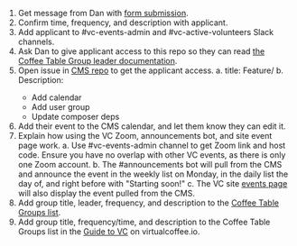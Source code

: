 1. Get message from Dan with [form submission](https://virtualcoffee.io/start-coffee-table-group).
2. Confirm time, frequency, and description with applicant.
3. Add applicant to #vc-events-admin and #vc-active-volunteers Slack channels.
4. Ask Dan to give applicant access to this repo so they can read [the Coffee Table Group leader documentation](https://github.com/Virtual-Coffee/VC-Contributors/blob/main/coffee-table-groups/leader-docs.md).
5. Open issue in [CMS repo](https://github.com/Virtual-Coffee/cms.virtualcoffee) to get the applicant access.
  a. title: Feature/<coffee-group-name>
  b. Description:
    - Add <coffee-group-name> calendar
    - Add <coffee-group-name> user group
    - Update composer deps
6. Add their event to the CMS calendar, and let them know they can edit it.
7. Explain how using the VC Zoom, announcements bot, and site event page work.
  a. Use #vc-events-admin channel to get Zoom link and host code. Ensure you have no overlap with other VC events, as there is only one Zoom account.
  b. The #announcements bot will pull from the CMS and announce the event in the weekly list on Monday, in the daily list the day of, and right before with "Starting soon!"
  c. The VC site [events page](https://virtualcoffee.io/events) will also display the event pulled from the CMS.
8. Add group title, leader, frequency, and description to the [Coffee Table Groups list](https://github.com/Virtual-Coffee/VC-Contributors/blob/main/coffee-table-groups/coffee-table-groups.md).
9. Add group title, frequency/time, and description to the Coffee Table Groups list in the [Guide to VC](https://github.com/Virtual-Coffee/virtualcoffee.io/blob/main/app/routes/__frontend/resources/virtual-coffee/guide-to-vc.mdx) on virtualcoffee.io.
